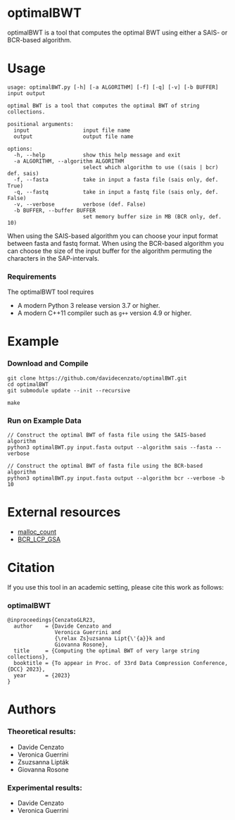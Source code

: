 # optimalBWT
optimalBWT is a tool that computes the optimal BWT using either a SAIS- or BCR-based algorithm.

# Usage

```
usage: optimalBWT.py [-h] [-a ALGORITHM] [-f] [-q] [-v] [-b BUFFER] input output

optimal BWT is a tool that computes the optimal BWT of string collections.

positional arguments:
  input                 input file name
  output                output file name

options:
  -h, --help            show this help message and exit
  -a ALGORITHM, --algorithm ALGORITHM
                        select which algorithm to use ((sais | bcr) def. sais)
  -f, --fasta           take in input a fasta file (sais only, def. True)
  -q, --fastq           take in input a fastq file (sais only, def. False)
  -v, --verbose         verbose (def. False)
  -b BUFFER, --buffer BUFFER
                        set memory buffer size in MB (BCR only, def. 10)
```
When using the SAIS-based algorithm you can choose your input format between fasta and fastq format. When using the BCR-based algorithm you can choose the size of the input buffer for the algorithm permuting the characters in the SAP-intervals.

### Requirements

The optimalBWT tool requires
* A modern Python 3 release version 3.7 or higher.
* A modern C++11 compiler such as `g++` version 4.9 or higher.

# Example

### Download and Compile

```console
git clone https://github.com/davidecenzato/optimalBWT.git
cd optimalBWT
git submodule update --init --recursive

make
```

### Run on Example Data

```console
// Construct the optimal BWT of fasta file using the SAIS-based algorithm
python3 optimalBWT.py input.fasta output --algorithm sais --fasta --verbose 

// Construct the optimal BWT of fasta file using the BCR-based algorithm
python3 optimalBWT.py input.fasta output --algorithm bcr --verbose -b 10
```

# External resources

* [malloc_count](https://github.com/bingmann/malloc_count)
* [BCR_LCP_GSA](https://github.com/giovannarosone/BCR_LCP_GSA.git)

# Citation 

If you use this tool in an academic setting, please cite this work as follows:

### optimalBWT
    @inproceedings{CenzatoGLR23,
      author    = {Davide Cenzato and
                   Veronica Guerrini and
                   {\relax Zs}uzsanna Lipt{\'{a}}k and
                   Giovanna Rosone},
      title     = {Computing the optimal BWT of very large string collections},
      booktitle = {To appear in Proc. of 33rd Data Compression Conference, {DCC} 2023},
      year      = {2023}
    }

# Authors

### Theoretical results:

* Davide Cenzato
* Veronica Guerrini
* Zsuzsanna Lipták
* Giovanna Rosone

### Experimental results:

* Davide Cenzato
* Veronica Guerrini

